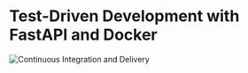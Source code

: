 # Test-Driven Development with FastAPI and Docker

![Continuous Integration and Delivery](https://github.com/Ryan-Hafen/fastapi-tdd-docker/workflows/Continuous%20Integration%20and%20Delivery/badge.svg?branch=master)
